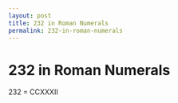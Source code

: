 ```yaml
---
layout: post
title: 232 in Roman Numerals
permalink: 232-in-roman-numerals
---
```


# 232 in Roman Numerals

232 = CCXXXII
